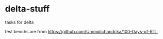 # delta-stuff
tasks for delta

test benchs are from https://github.com/Ummidichandrika/100-Days-of-RTL
